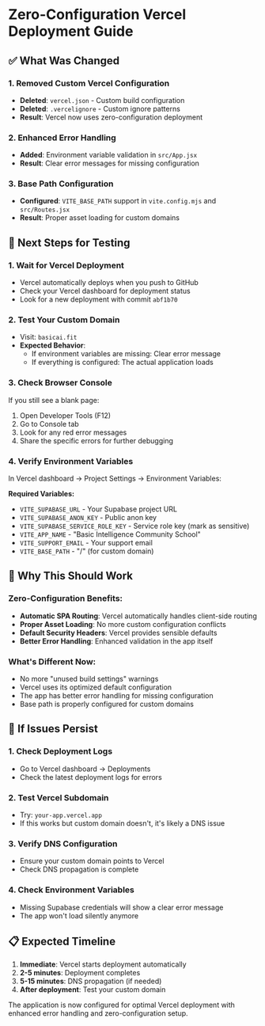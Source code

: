 # Zero-Configuration Vercel Deployment Guide

## ✅ What Was Changed

### 1. **Removed Custom Vercel Configuration**
- **Deleted**: `vercel.json` - Custom build configuration
- **Deleted**: `.vercelignore` - Custom ignore patterns
- **Result**: Vercel now uses zero-configuration deployment

### 2. **Enhanced Error Handling**
- **Added**: Environment variable validation in `src/App.jsx`
- **Result**: Clear error messages for missing configuration

### 3. **Base Path Configuration**
- **Configured**: `VITE_BASE_PATH` support in `vite.config.mjs` and `src/Routes.jsx`
- **Result**: Proper asset loading for custom domains

## 🚀 Next Steps for Testing

### 1. **Wait for Vercel Deployment**
- Vercel automatically deploys when you push to GitHub
- Check your Vercel dashboard for deployment status
- Look for a new deployment with commit `abf1b70`

### 2. **Test Your Custom Domain**
- Visit: `basicai.fit`
- **Expected Behavior**:
  - If environment variables are missing: Clear error message
  - If everything is configured: The actual application loads

### 3. **Check Browser Console**
If you still see a blank page:
1. Open Developer Tools (F12)
2. Go to Console tab
3. Look for any red error messages
4. Share the specific errors for further debugging

### 4. **Verify Environment Variables**
In Vercel dashboard → Project Settings → Environment Variables:

**Required Variables:**
- `VITE_SUPABASE_URL` - Your Supabase project URL
- `VITE_SUPABASE_ANON_KEY` - Public anon key
- `VITE_SUPABASE_SERVICE_ROLE_KEY` - Service role key (mark as sensitive)
- `VITE_APP_NAME` - "Basic Intelligence Community School"
- `VITE_SUPPORT_EMAIL` - Your support email
- `VITE_BASE_PATH` - "/" (for custom domain)

## 🎯 Why This Should Work

### Zero-Configuration Benefits:
- **Automatic SPA Routing**: Vercel automatically handles client-side routing
- **Proper Asset Loading**: No more custom configuration conflicts
- **Default Security Headers**: Vercel provides sensible defaults
- **Better Error Handling**: Enhanced validation in the app itself

### What's Different Now:
- No more "unused build settings" warnings
- Vercel uses its optimized default configuration
- The app has better error handling for missing configuration
- Base path is properly configured for custom domains

## 🔧 If Issues Persist

### 1. **Check Deployment Logs**
- Go to Vercel dashboard → Deployments
- Check the latest deployment logs for errors

### 2. **Test Vercel Subdomain**
- Try: `your-app.vercel.app`
- If this works but custom domain doesn't, it's likely a DNS issue

### 3. **Verify DNS Configuration**
- Ensure your custom domain points to Vercel
- Check DNS propagation is complete

### 4. **Check Environment Variables**
- Missing Supabase credentials will show a clear error message
- The app won't load silently anymore

## 📋 Expected Timeline

1. **Immediate**: Vercel starts deployment automatically
2. **2-5 minutes**: Deployment completes
3. **5-15 minutes**: DNS propagation (if needed)
4. **After deployment**: Test your custom domain

The application is now configured for optimal Vercel deployment with enhanced error handling and zero-configuration setup.
